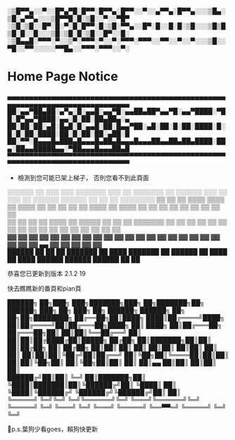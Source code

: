 ░▒█▀▀▄░░▀░░█▀▄▀█░█▀▀░█▀▀▄░█▀▀░░▀░░▄▀▀▄░█▀▀▄░░░▒█▄░▒█░▄▀▀▄░░░▒█▀▀█░█░▒█░░▀░░▀█▀
░▒█░▒█░░█▀░█░▀░█░█▀▀░█░▒█░▀▀▄░░█▀░█░░█░█░▒█░░░▒█▒█▒█░█░░█░░░▒█░▒█░█░▒█░░█▀░░█░
░▒█▄▄█░▀▀▀░▀░░▒▀░▀▀▀░▀░░▀░▀▀▀░▀▀▀░░▀▀░░▀░░▀░░░▒█░░▀█░░▀▀░░░░░▀▀█▄░░▀▀▀░▀▀▀░░▀░


# Home Page Notice

▄▄▄▄▄▄▄▄▄▄▄▄▄▄▄▄▄▄▄▄▄▄▄▄▄▄▄▄▄▄▄▄▄▄▄▄▄▄▄▄▄▄▄▄▄▄▄▄▄▄▄▄▄▄▄▄▄▄▄▄▄▄▄▄▄▄▄▄▄▄▄▄▄▄▄▄▄▄
██░▄▄▀██▄██░▄▀▄░█░▄▄█░▄▄▀█░▄▄██▄██▀▄▄▀█░▄▄▀████░▀██░█▀▄▄▀████░▄▄░█░██░██▄██▄░▄
██░██░██░▄█░█▄█░█░▄▄█░██░█▄▄▀██░▄█░██░█░██░████░█░█░█░██░████░██░█░██░██░▄██░█
██░▀▀░█▄▄▄█▄███▄█▄▄▄█▄██▄█▄▄▄█▄▄▄██▄▄██▄██▄████░██▄░██▄▄█████▄▄░▀██▄▄▄█▄▄▄██▄█
▀▀▀▀▀▀▀▀▀▀▀▀▀▀▀▀▀▀▀▀▀▀▀▀▀▀▀▀▀▀▀▀▀▀▀▀▀▀▀▀▀▀▀▀▀▀▀▀▀▀▀▀▀▀▀▀▀▀▀▀▀▀▀▀▀▀▀▀▀▀▀▀▀▀▀▀▀▀


- 檢測到您可能已架上梯子，
否則您看不到此頁面

░░░░░░  ░░ ░░░    ░░░ ░░░░░░░ ░░░    ░░ ░░░░░░░ ░░  ░░░░░░  ░░░    ░░     ░░░    ░░  ░░░░░░       ░░░░░░  ░░    ░░ ░░ ░░░░░░░░ 
▒▒   ▒▒ ▒▒ ▒▒▒▒  ▒▒▒▒ ▒▒      ▒▒▒▒   ▒▒ ▒▒      ▒▒ ▒▒    ▒▒ ▒▒▒▒   ▒▒     ▒▒▒▒   ▒▒ ▒▒    ▒▒     ▒▒    ▒▒ ▒▒    ▒▒ ▒▒    ▒▒    
▒▒   ▒▒ ▒▒ ▒▒ ▒▒▒▒ ▒▒ ▒▒▒▒▒   ▒▒ ▒▒  ▒▒ ▒▒▒▒▒▒▒ ▒▒ ▒▒    ▒▒ ▒▒ ▒▒  ▒▒     ▒▒ ▒▒  ▒▒ ▒▒    ▒▒     ▒▒    ▒▒ ▒▒    ▒▒ ▒▒    ▒▒    
▓▓   ▓▓ ▓▓ ▓▓  ▓▓  ▓▓ ▓▓      ▓▓  ▓▓ ▓▓      ▓▓ ▓▓ ▓▓    ▓▓ ▓▓  ▓▓ ▓▓     ▓▓  ▓▓ ▓▓ ▓▓    ▓▓     ▓▓ ▄▄ ▓▓ ▓▓    ▓▓ ▓▓    ▓▓    
██████  ██ ██      ██ ███████ ██   ████ ███████ ██  ██████  ██   ████     ██   ████  ██████       ██████   ██████  ██    ██    


恭喜您已更新到版本 2.1.2 19

快去瞧瞧新的番頁和pian頁

██████╗ ██╗███╗   ███╗███████╗███╗   ██╗███████╗██╗ ██████╗ ███╗   ██╗    ███╗   ██╗ ██████╗      ██████╗ ██╗   ██╗██╗████████╗
██╔══██╗██║████╗ ████║██╔════╝████╗  ██║██╔════╝██║██╔═══██╗████╗  ██║    ████╗  ██║██╔═══██╗    ██╔═══██╗██║   ██║██║╚══██╔══╝
██║  ██║██║██╔████╔██║█████╗  ██╔██╗ ██║███████╗██║██║   ██║██╔██╗ ██║    ██╔██╗ ██║██║   ██║    ██║   ██║██║   ██║██║   ██║   
██║  ██║██║██║╚██╔╝██║██╔══╝  ██║╚██╗██║╚════██║██║██║   ██║██║╚██╗██║    ██║╚██╗██║██║   ██║    ██║▄▄ ██║██║   ██║██║   ██║   
██████╔╝██║██║ ╚═╝ ██║███████╗██║ ╚████║███████║██║╚██████╔╝██║ ╚████║    ██║ ╚████║╚██████╔╝    ╚██████╔╝╚██████╔╝██║   ██║   
╚═════╝ ╚═╝╚═╝     ╚═╝╚══════╝╚═╝  ╚═══╝╚══════╝╚═╝ ╚═════╝ ╚═╝  ╚═══╝    ╚═╝  ╚═══╝ ╚═════╝      ╚══▀▀═╝  ╚═════╝ ╚═╝   ╚═╝   


🐶p.s.葉狗少看goes，賴狗快更新

